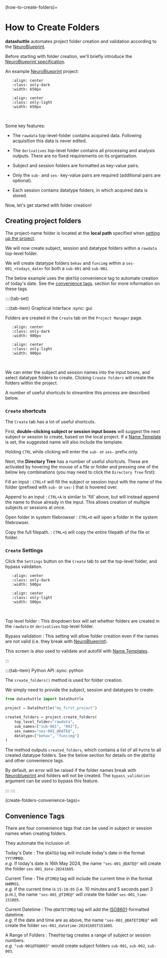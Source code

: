(how-to-create-folders)=
# How to Create Folders

**datashuttle** automates project folder creation and validation
according to the [NeuroBlueprint](https://neuroblueprint.neuroinformatics.dev/).

Before starting with folder creation, we'll briefly introduce the
[NeuroBlueprint specification](https://neuroblueprint.neuroinformatics.dev/specification.html).

An example [NeuroBlueprint](https://neuroblueprint.neuroinformatics.dev/) project:

```{image} /_static/NeuroBlueprint_project_tree_dark.png
   :align: center
   :class: only-dark
   :width: 650px
```
```{image} /_static/NeuroBlueprint_project_tree_light.png
   :align: center
   :class: only-light
   :width: 650px
```
<br>

Some key features:

* The `rawdata` top-level-folder contains acquired data. Following acquisition
this data is never edited.

* The `derivatives` top-level folder contains all processing and analysis outputs. There are
no fixed requirements on its organisation.

* Subject and session folders are formatted as key-value pairs.

* Only the `sub-` and `ses-` key-value pairs are required (additional pairs are optional).

* Each session contains datatype folders, in which acquired data is stored.

Now, let's get started with folder creation!

## Creating project folders

The project-name folder is located at the **local path**
specified when [setting up the project](make-a-new-project).

We will now create subject, session and
datatype folders within a `rawdata` top-level folder.


We will create datatype folders `behav` and `funcimg`
within a `ses-001_<todays_date>` for both a `sub-001` and `sub-002`.

The below example uses the `@DATE@` convenience tag to automate
creation of today's date. See the
[convenience tags](create-folders-convenience-tags).
section for more information on these tags.


::::{tab-set}

:::{tab-item} Graphical Interface
:sync: gui

Folders are created in the `Create` tab on the `Project Manager` page.

```{image} /_static/screenshots/how-to-create-folders-example-dark.png
   :align: center
   :class: only-dark
   :width: 900px
```
```{image} /_static/screenshots/how-to-create-folders-example-light.png
   :align: center
   :class: only-light
   :width: 900px
```
<br>


We can enter the subject and session names into the input boxes,
and select datatype folders to create. Clicking `Create Folders`
will create the folders within the project.

A number of useful shortcuts to streamline this process are described below.

### `Create` shortcuts

The `Create` tab has a lot of useful shortcuts.

First, **double-clicking subject or session input boxes** will suggest
the next subject or session to create, based on the local project.
If a [Name Template](how-to-use-name-templates) is set, the
suggested name  will also include the template.

Holding `CTRL` while clicking will enter the `sub-`
or `ses-` prefix only.

Next, the **Directory Tree** has a number of useful shortcuts. These are
activated by hovering the mouse of a file or folder and pressing
one of the below key combinations
(you may need to click the `Directory Tree` first):

Fill an input
: `CTRL+F` will fill the subject or session input with the name
of the folder (prefixed with `sub-` or `ses-`) that is hovered over.

Append to an input
: `CTRL+A` is similar to 'fill' above, but will instead append the name
to those already in the input. This allows creation of multiple
subjects or sessions at once.

Open folder in system filebrowser
: `CTRL+O` will open a folder in the system filebrowser.

Copy the full filepath.
: `CTRL+Q` will copy the entire filepath of the file or
folder.


### `Create` Settings

Click the `Settings` button on the `Create` tab to set
the top-level folder, and bypass validation.

```{image} /_static/screenshots/how-to-create-folders-settings-dark.png
   :align: center
   :class: only-dark
   :width: 500px
```
```{image} /_static/screenshots/how-to-create-folders-settings-light.png
   :align: center
   :class: only-light
   :width: 500px
```
<br>

Top level folder
: This dropdown box will set whether folders are created in the
`rawdata` or `derivatives` top-level folder.

Bypass validation
: This setting will allow folder creation even if the names
are not valid (i.e. they break with
[NeuroBlueprint](https://neuroblueprint.neuroinformatics.dev/)).

This screen is also used to validate and autofill with
[Name Templates](how-to-use-name-templates).

:::

:::{tab-item} Python API
:sync: python

The `create_folders()` method is used for folder creation.

We simply need to provide the subject, session and datatypes to create:

```python
from datashuttle import DataShuttle

project = DataShuttle("my_first_project")

created_folders = project.create_folders(
    top_level_folder="rawdata",
    sub_names=["sub-001", "002"],
    ses_names="ses-001_@DATE@",
    datatype=["behav", "funcimg"]
)
```

The method outputs `created_folders`, which contains a list of all
`Path`s to all created datatype folders. See the below section for
details on the `@DATE@` and other convenience tags.

By default, an error will be raised if the folder names break
with [Neuroblueprint](https://neuroblueprint.neuroinformatics.dev/)
and folders will not be created.
The `bypass_validation` argument can be used to bypass this feature.

:::
::::


(create-folders-convenience-tags)=
## Convenience Tags

There are four convenience tags that can be used in subject or session
names when creating folders.

They automate the inclusion of:

Today's Date
: The `@DATE@` tag will include today's date in the format `YYYYMMDD`. \
    *e.g.* If today's date is 16th May 2024, the name `"ses-001_@DATE@"` will
create the folder `ses-001_date-20241605`.

Current Time
: The `@TIME@` tag will include the current time in the format `HHMMSS`. \
    *e.g.* If the current time is `15:10:05` (i.e. 10 minutes and 5 seconds past 3 p.m.),
the name `"ses-001_@TIME@"` will create the folder `ses-001_time-151005`.

Current Datetime
: The `@DATETIME@` tag will add the
[ISO8601](https://en.wikipedia.org/wiki/ISO_8601)-formatted datetime. \
    *e.g.* If the date and time are as above, the name `"ses-001_@DATETIME@"` will
create the folder `ses-001_datetime-20241605T151005`.

A Range of Folders
: The`@TO@` tag creates a range of subject or session numbers. \
    *e.g.* `"sub-001@TO@003"` would create subject folders `sub-001`, `sub-002`, `sub-003`.
